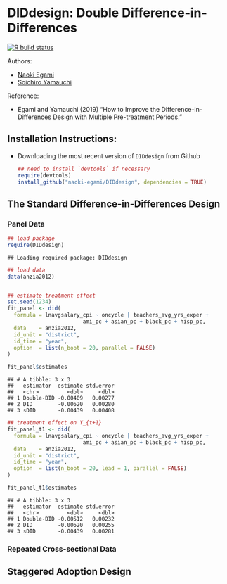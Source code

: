 DIDdesign: Double Difference-in-Differences
===========================================

<!-- badges: start -->

[![R build
status](https://github.com/naoki-egami/DIDdesign/workflows/R-CMD-check/badge.svg)](https://github.com/naoki-egami/DIDdesign/actions)
<!-- badges: end -->

Authors:

-   [Naoki Egami](https://naokiegami.com/)
-   [Soichiro Yamauchi](https://soichiroy.github.io/)

Reference:

-   Egami and Yamauchi (2019) “How to Improve the
    Difference-in-Differences Design with Multiple Pre-treatment
    Periods.”

Installation Instructions:
--------------------------

-   Downloading the most recent version of `DIDdesign` from Github

    ``` r
    ## need to install `devtools` if necessary
    require(devtools)
    install_github("naoki-egami/DIDdesign", dependencies = TRUE)
    ```

The Standard Difference-in-Differences Design
---------------------------------------------

### Panel Data

``` r
## load package 
require(DIDdesign)
```

    ## Loading required package: DIDdesign

``` r
## load data 
data(anzia2012)


## estimate treatment effect
set.seed(1234)
fit_panel <- did(
  formula = lnavgsalary_cpi ~ oncycle | teachers_avg_yrs_exper +
                        ami_pc + asian_pc + black_pc + hisp_pc,
  data    = anzia2012,
  id_unit = "district",
  id_time = "year",
  option  = list(n_boot = 20, parallel = FALSE)
)

fit_panel$estimates
```

    ## # A tibble: 3 x 3
    ##   estimator  estimate std.error
    ##   <chr>         <dbl>     <dbl>
    ## 1 Double-DID -0.00409   0.00277
    ## 2 DID        -0.00620   0.00280
    ## 3 sDID       -0.00439   0.00408

``` r
## treatment effect on Y_{t+1}
fit_panel_t1 <- did(
  formula = lnavgsalary_cpi ~ oncycle | teachers_avg_yrs_exper +
                        ami_pc + asian_pc + black_pc + hisp_pc,
  data    = anzia2012,
  id_unit = "district",
  id_time = "year",
  option  = list(n_boot = 20, lead = 1, parallel = FALSE)
)

fit_panel_t1$estimates
```

    ## # A tibble: 3 x 3
    ##   estimator  estimate std.error
    ##   <chr>         <dbl>     <dbl>
    ## 1 Double-DID -0.00512   0.00232
    ## 2 DID        -0.00620   0.00255
    ## 3 sDID       -0.00439   0.00281

### Repeated Cross-sectional Data

Staggered Adoption Design
-------------------------
